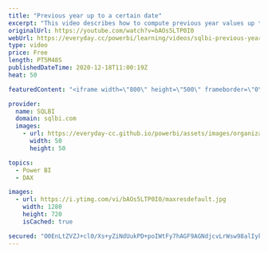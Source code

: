 ```yaml
---
title: "Previous year up to a certain date"
excerpt: "This video describes how to compute previous year values up to a certain date in DAX and Power BI. This technique is useful in case the data is presenting incomplete months or years. Article and download: https://sql.bi/352723?aff=yt  How to learn DAX: https://www.sqlbi.com/guides/dax/?aff=yt The definitive"
originalUrl: https://youtube.com/watch?v=bAOs5LTP0I0
webUrl: https://everyday.cc/powerbi/learning/videos/sqlbi-previous-year-up-to-a-certain-date/
type: video
price: Free
length: PT5M48S
publishedDateTime: 2020-12-18T11:00:19Z
heat: 50

featuredContent: "<iframe width=\"800\" height=\"500\" frameborder=\"0\" src=\"https://www.youtube.com/embed/bAOs5LTP0I0\" allow=\"accelerometer; autoplay; encrypted-media; gyroscope; picture-in-picture\" allowfullscreen></iframe>"

provider:
  name: SQLBI
  domain: sqlbi.com
  images:
    - url: https://everyday-cc.github.io/powerbi/assets/images/organizations/sqlbi.com-50x50.jpg
      width: 50
      height: 50

topics:
  - Power BI
  - DAX

images:
  - url: https://i.ytimg.com/vi/bAOs5LTP0I0/maxresdefault.jpg
    width: 1280
    height: 720
    isCached: true

secured: "O0EnLtZVZJ+cl0/Xs+yZiNdUukPD+poIWtFy7hAGF9AGNdjcvLrWsw98alIykh+NTjK565usRHvXOMXuQA10B/UxrCrIDm/1gl/9SE8w9zK1R9NypXfmIEFpH8MAEVh2ndhCFk9TPQPVpQyaAAQiBNQjsU0PsOjdRCm6EH+mOkRrUn6Levwy66M/jQXIBw1qLfWfXs9wujX+ygKmsXK26/ZX/y3fjUekJSXJ2k4/b9qRFoDNGqBEBm1YLmzpMo4LlCqcraRM8rzxxDP/2RKiuqf224bG5oXUc5OMocg+5S8Xazv+OQSNABzRw6KzZjmsnrcrHhENjhR3CBzEnrY4dwN4N0UoYULr3fV3GOdraSp6aj/y33BJFMXK24i3py8h6hfdvh2cj+kcuiOhV4X8KA7ZK/wuJLIwvr7bSGWuI1Y=;jO4RLFh4hQ7olxStwdIYpQ=="
---
```


